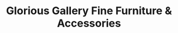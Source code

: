 ---
title: "Glorious Gallery Fine Furniture & Accessories"
url: /toronto/glorious-gallery-fine-furniture-and-accessories/
shop: furniture
---